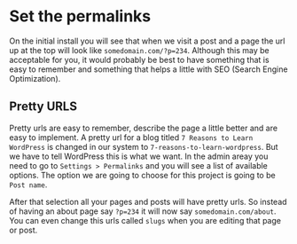 # Set the permalinks

On the initial install you will see that when we visit a post and a page the url up at the top will look like `somedomain.com/?p=234`. Although this may be acceptable for you, it would probably be best to have something that is easy to remember and something that helps a little with SEO (Search Engine Optimization).

## Pretty URLS

Pretty urls are easy to remember, describe the page a little better and are easy to implement. A pretty url for a blog titled `7 Reasons to Learn WordPress` is changed in our system to `7-reasons-to-learn-wordpress`. But we have to tell WordPress this is what we want. In the admin areay you need to go to `Settings > Permalinks` and you will see a list of available options. The option we are going to choose for this project is going to be `Post name`.

After that selection all your pages and posts will have pretty urls. So instead of having an about page say `?p=234` it will now say `somedomain.com/about`. You can even change this urls called `slugs` when you are editing that page or post.